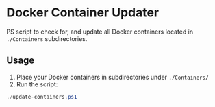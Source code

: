 # Docker Container Updater

PS script to check for, and update all Docker containers located in `./Containers` subdirectories.

## Usage

1. Place your Docker containers in subdirectories under `./Containers/`
2. Run the script:
```powershell
./update-containers.ps1
```